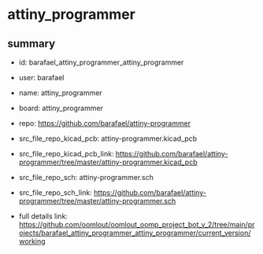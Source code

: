 # attiny_programmer
 
## summary 
* id: barafael_attiny_programmer_attiny_programmer
* user: barafael
* name: attiny_programmer
* board: attiny_programmer
* repo: https://github.com/barafael/attiny-programmer
* src_file_repo_kicad_pcb: attiny-programmer.kicad_pcb
* src_file_repo_kicad_pcb_link: https://github.com/barafael/attiny-programmer/tree/master/attiny-programmer.kicad_pcb


* src_file_repo_sch: attiny-programmer.sch
* src_file_repo_sch_link: https://github.com/barafael/attiny-programmer/tree/master/attiny-programmer.sch
* full details link: https://github.com/oomlout/oomlout_oomp_project_bot_v_2/tree/main/projects/barafael_attiny_programmer_attiny_programmer/current_version/working  







